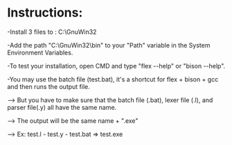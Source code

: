 # Instructions:

-Install 3 files to : C:\GnuWin32

-Add the path "C:\GnuWin32\bin" to your "Path" variable in the System Environment Variables.


-To test your installation, open CMD and type "flex --help" or "bison --help".


-You may use the batch file (test.bat), it's a shortcut for flex + bison + gcc and then runs the output file.

--> But you have to make sure that the batch file (.bat), lexer file (.l), and parser file(.y) all have the same name.

--> The output will be the same name + ".exe"

--> Ex: test.l - test.y - test.bat => test.exe
